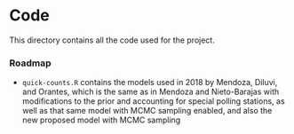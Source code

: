 # Code

 This directory contains all the code used for the project.

### Roadmap

* `quick-counts.R` contains the models used in 2018 by Mendoza, Diluvi, and Orantes, which is the same as in Mendoza and Nieto-Barajas with modifications to the prior and accounting for special polling stations, as well as that same model with MCMC sampling enabled, and also the new proposed model with MCMC sampling
